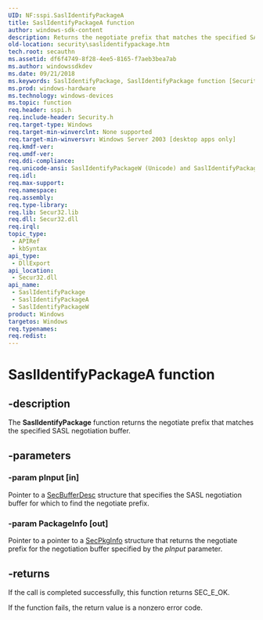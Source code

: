 ```yaml
---
UID: NF:sspi.SaslIdentifyPackageA
title: SaslIdentifyPackageA function
author: windows-sdk-content
description: Returns the negotiate prefix that matches the specified SASL negotiation buffer.
old-location: security\saslidentifypackage.htm
tech.root: secauthn
ms.assetid: df6f4749-8f28-4ee5-8165-f7aeb3bea7ab
ms.author: windowssdkdev
ms.date: 09/21/2018
ms.keywords: SaslIdentifyPackage, SaslIdentifyPackage function [Security], SaslIdentifyPackageA, SaslIdentifyPackageW, security.saslidentifypackage, sspi/SaslIdentifyPackage, sspi/SaslIdentifyPackageA, sspi/SaslIdentifyPackageW
ms.prod: windows-hardware
ms.technology: windows-devices
ms.topic: function
req.header: sspi.h
req.include-header: Security.h
req.target-type: Windows
req.target-min-winverclnt: None supported
req.target-min-winversvr: Windows Server 2003 [desktop apps only]
req.kmdf-ver: 
req.umdf-ver: 
req.ddi-compliance: 
req.unicode-ansi: SaslIdentifyPackageW (Unicode) and SaslIdentifyPackageA (ANSI)
req.idl: 
req.max-support: 
req.namespace: 
req.assembly: 
req.type-library: 
req.lib: Secur32.lib
req.dll: Secur32.dll
req.irql: 
topic_type:
 - APIRef
 - kbSyntax
api_type:
 - DllExport
api_location:
 - Secur32.dll
api_name:
 - SaslIdentifyPackage
 - SaslIdentifyPackageA
 - SaslIdentifyPackageW
product: Windows
targetos: Windows
req.typenames: 
req.redist: 
---
```


# SaslIdentifyPackageA function


## -description


The <b>SaslIdentifyPackage</b> function returns the  negotiate prefix that matches the specified SASL negotiation buffer.  


## -parameters




### -param pInput [in]

Pointer to a <a href="https://msdn.microsoft.com/fc6ef09c-3ba9-4bcb-a3c2-07422af8eaa9">SecBufferDesc</a> structure that specifies the SASL negotiation buffer for which to find the negotiate prefix. 


### -param PackageInfo [out]

Pointer to a pointer to a <a href="https://msdn.microsoft.com/d0bff3d8-63f1-4a4e-851f-177040af6bd2">SecPkgInfo</a> structure that returns the negotiate prefix for the negotiation buffer specified by the <i>pInput</i> parameter.


## -returns



If the call is completed successfully, this function returns SEC_E_OK.

If the function fails, the return value is a nonzero error code.



